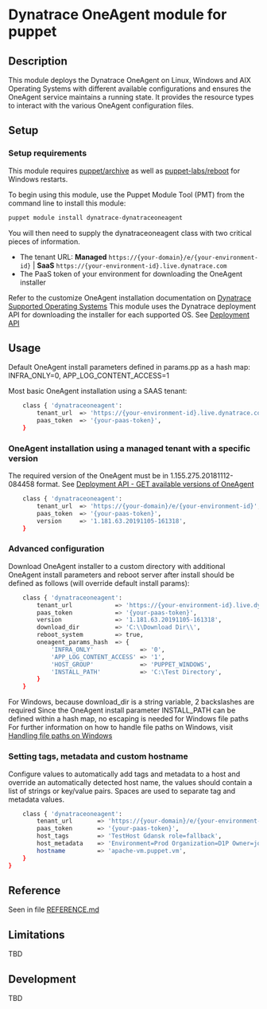 # Dynatrace OneAgent module for puppet

## Description

This module deploys the Dynatrace OneAgent on Linux, Windows and AIX Operating Systems with different available configurations and ensures the OneAgent service maintains a running state. It provides the resource types to interact with the various OneAgent configuration files.

## Setup

### Setup requirements

This module requires [puppet/archive] as well as [puppet-labs/reboot] for Windows restarts.

To begin using this module, use the Puppet Module Tool (PMT) from the command line to install this module:

```bash
puppet module install dynatrace-dynatraceoneagent
```

You will then need to supply the dynatraceoneagent class with two critical pieces of information.

- The tenant URL: **Managed** `https://{your-domain}/e/{your-environment-id}` |  **SaaS** `https://{your-environment-id}.live.dynatrace.com`
- The PaaS token of your environment for downloading the OneAgent installer

Refer to the customize OneAgent installation documentation on [Dynatrace Supported Operating Systems]
This module uses the Dynatrace deployment API for downloading the installer for each supported OS. See [Deployment API]

## Usage

Default OneAgent install parameters defined in params.pp as a hash map: INFRA_ONLY=0, APP_LOG_CONTENT_ACCESS=1

Most basic OneAgent installation using a SAAS tenant:

```bash
    class { 'dynatraceoneagent':
        tenant_url  => 'https://{your-environment-id}.live.dynatrace.com',
        paas_token  => '{your-paas-token}',
    }
```

### OneAgent installation using a managed tenant with a specific version

The required version of the OneAgent must be in 1.155.275.20181112-084458 format. See [Deployment API - GET available versions of OneAgent]

```bash
    class { 'dynatraceoneagent':
        tenant_url  => 'https://{your-domain}/e/{your-environment-id}',
        paas_token  => '{your-paas-token}',
        version     => '1.181.63.20191105-161318',
    }
```

### Advanced configuration

Download OneAgent installer to a custom directory with additional OneAgent install parameters and reboot server after install should be defined as follows (will override default install params):

```bash
    class { 'dynatraceoneagent':
        tenant_url            => 'https://{your-environment-id}.live.dynatrace.com',
        paas_token            => '{your-paas-token}',
        version               => '1.181.63.20191105-161318',
        download_dir          => 'C:\\Download Dir\\',
        reboot_system         => true,
        oneagent_params_hash  => {
            'INFRA_ONLY'             => '0',
            'APP_LOG_CONTENT_ACCESS' => '1',
            'HOST_GROUP'             => 'PUPPET_WINDOWS',
            'INSTALL_PATH'           => 'C:\Test Directory',
        }
    }
```

For Windows, because download_dir is a string variable, 2 backslashes are required
Since the OneAgent install parameter INSTALL_PATH can be defined within a hash map, no escaping is needed for Windows file paths
For further information on how to handle file paths on Windows, visit [Handling file paths on Windows]

### Setting tags, metadata and custom hostname

Configure values to automatically add tags and metadata to a host and override an automatically detected host name, the values should contain a list of strings or key/value pairs. Spaces are used to separate tag and metadata values.

```bash
    class { 'dynatraceoneagent':
        tenant_url       => 'https://{your-domain}/e/{your-environment-id}',
        paas_token       => '{your-paas-token}',
        host_tags        => 'TestHost Gdansk role=fallback',
        host_metadata    => 'Environment=Prod Organization=D1P Owner=john.doe@dynatrace.com Support=https://www.dynatrace.com/support',
        hostname         => 'apache-vm.puppet.vm',
    }
}
```

## Reference

Seen in file [REFERENCE.md]

## Limitations

TBD

## Development

TBD

[REFERENCE.md]: ./REFERENCE.md
[puppet/archive]: https://forge.puppet.com/puppet/archive
[puppet-labs/reboot]: https://forge.puppet.com/puppetlabs/reboots
[dynatrace/dynatraceoneagent]:https://forge.puppet.com/dynatrace/dynatraceoneagent
[Deployment API]: https://www.dynatrace.com/support/help/extend-dynatrace/dynatrace-api/environment-api/deployment/
[Dynatrace Supported Operating Systems]:https://www.dynatrace.com/support/help/technology-support/operating-systems/
[Deployment API - GET available versions of OneAgent]: https://www.dynatrace.com/support/help/extend-dynatrace/dynatrace-api/environment-api/deployment/oneagent/get-available-versions/
[Handling file paths on Windows]: https://puppet.com/docs/puppet/4.10/lang_windows_file_paths.html
